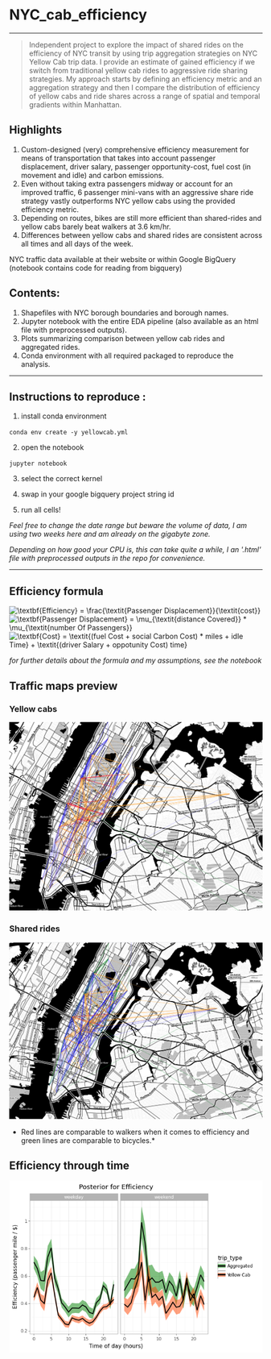 
# NYC_cab_efficiency
---
> Independent project to explore the impact of shared rides on the efficiency of NYC transit by using trip aggregation strategies on NYC Yellow Cab trip data. I provide an estimate of gained efficiency if we switch from traditional yellow cab rides to aggressive ride sharing strategies. My approach starts by defining an efficiency metric and an aggregation strategy and then I compare the distribution of efficiency of yellow cabs and ride shares across a range of spatial and temporal gradients within Manhattan.

## Highlights
1. Custom-designed (very) comprehensive efficiency measurement for means of transportation that takes into account passenger displacement, driver salary, passenger opportunity-cost, fuel cost (in movement and idle) and carbon emissions.
2. Even without taking extra passengers midway or account for an improved traffic, 6 passenger mini-vans with an aggressive share ride strategy vastly outperforms NYC yellow cabs using the provided efficiency metric.
3. Depending on routes, bikes are still more efficient than shared-rides and yellow cabs barely beat walkers at 3.6 km/hr.
4. Differences between yellow cabs and shared rides are consistent across all times and all days of the week.


NYC traffic data available at their website or within Google BigQuery (notebook contains code for reading from bigquery)

## Contents:
1. Shapefiles with NYC borough boundaries and borough names.
2. Jupyter notebook with the entire EDA pipeline (also available as an html file with preprocessed outputs).
3. Plots summarizing comparison between yellow cab rides and aggregated rides.
4. Conda environment with all required packaged to reproduce the analysis.

---
## Instructions to reproduce :
1. install conda environment

``
conda env create -y yellowcab.yml   
``

2. open the notebook

``
jupyter notebook   
``

3. select the correct kernel 
   
4. swap in your google bigquery project string id 
   
5. run all cells!

*Feel free to change the date range but beware the volume of data, I am using two weeks here and am already on the gigabyte zone.*

*Depending on how good your CPU is, this can take quite a while, I an '.html' file with preprocessed outputs in the repo for convenience.*

---
## Efficiency formula

![\textbf{Efficiency} = \frac{\textit{Passenger Displacement}}{\textit{cost}}
](https://render.githubusercontent.com/render/math?math=%5Cdisplaystyle+%5Ctextbf%7BEfficiency%7D+%3D+%5Cfrac%7B%5Ctextit%7BPassenger+Displacement%7D%7D%7B%5Ctextit%7Bcost%7D%7D%0A)
![\textbf{Passenger Displacement} = \mu_{\textit{distance Covered}} * \mu_{\textit{number Of Passengers}}](https://render.githubusercontent.com/render/math?math=%5Cdisplaystyle+%5Ctextbf%7BPassenger+Displacement%7D+%3D+%5Cmu_%7B%5Ctextit%7Bdistance+Covered%7D%7D+%2A+%5Cmu_%7B%5Ctextit%7Bnumber+Of+Passengers%7D%7D)
![\textbf{Cost} = \textit{(fuel Cost + social Carbon Cost) * miles + idle Time} + \textit{(driver Salary + oppotunity Cost) time} 
](https://render.githubusercontent.com/render/math?math=%5Cdisplaystyle+%5Ctextbf%7BCost%7D+%3D+%5Ctextit%7B%28fuel+Cost+%2B+social+Carbon+Cost%29+%2A+miles+%2B+idle+Time%7D+%2B+%5Ctextit%7B%28driver+Salary+%2B+oppotunity+Cost%29+time%7D+%0A)

*for further details about the formula and my assumptions, see the notebook*

## Traffic maps preview

### Yellow cabs
![alt text](images/cab_map.png)

### Shared rides
![alt text](images/share_map.png)

* Red lines are comparable to walkers when it comes to efficiency and green lines are comparable to bicycles.*

## Efficiency through time
![alt text](images/efficiency_plot.png)

